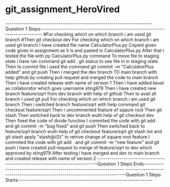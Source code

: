 # git_assignment_HeroVired
------------------------------------------------------------------------Question 1 Steps-------------------------------------------------------------------------------
#For checking which on which branch i am used git branch
#Then git checkout dev
For checking which on which branch i am used git branch
I have created file name CalculatorPlus.py
Copied given code given in assignment as it is and pasted in CalculatorPlus.py
After that i tested the file with py CalculatorPlus.py command
To move file to staging state i have ran command git add .
git status to see file in in staging state
Then to commit file i used the command git commit -m "CalculatorPlus added" and git push
Then i merged the dev branch TO main branch with help github by creating pull request and merged the code to main branch
Then i have created release with name of version 1
Then i have added keval as collaborator which goes username sting979
Then i have created new branch feature/sqrt from dev branch with help of github
Then to avail all branch i used git pull
For checking which on which branch i am used git branch
Then i switched branch feature/sqrt with help command git checkout feature/sqrt
Then i uncommented feature of sqaure root
Then git stash 
Then switched back to dev branch wuth help of git checkout dev
Then fixed the code of divide function
I commited the code with git add . and git commit -m "bug fixed" and git push
Then switched back to feature/sqrt branch wuth help of git checkout feature/sqrt
git stash list and git stash apply "stash@{0}" to retrive change of square root feature 
I commited the code with git add . and git commit -m "new feature" and git push
I have created pull request to merge of feature/sqrt to dev which approved by sting979
After testing i have merged and dev to main branch and created release with name of version 2
------------------------------------------------------------------------------Question 1 Steps Ends--------------------------------------------------------------------
------------------------------------------------------------------------------Question 1 Steps Starts------------------------------------------------------------------
